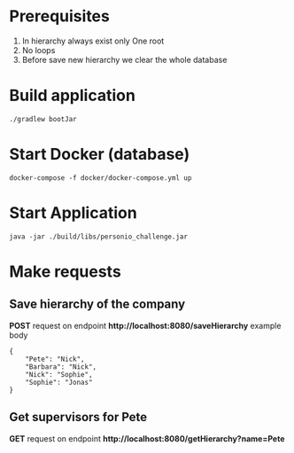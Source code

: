 # Prerequisites
1. In hierarchy always exist only One root
2. No loops
3. Before save new hierarchy we clear the whole database

# Build application
```
./gradlew bootJar
```

# Start Docker (database)
```
docker-compose -f docker/docker-compose.yml up
```

# Start Application
```
java -jar ./build/libs/personio_challenge.jar
```

# Make requests
## Save hierarchy of the company
**POST** request on endpoint **http://localhost:8080/saveHierarchy**
example body
```
{
    "Pete": "Nick",
    "Barbara": "Nick",
    "Nick": "Sophie",
    "Sophie": "Jonas"
}
```

## Get supervisors for Pete
**GET** request on endpoint **http://localhost:8080/getHierarchy?name=Pete**
